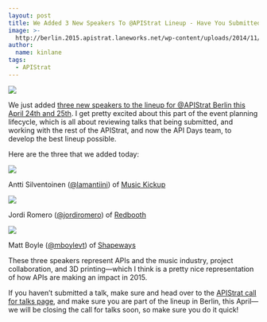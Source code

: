 ```yaml
---
layout: post
title: We Added 3 New Speakers To @APIStrat Lineup - Have You Submitted A Talk?
image: >-
  http://berlin.2015.apistrat.laneworks.net/wp-content/uploads/2014/11/apistrat-apidays-logo2.png
author:
  name: kinlane
tags:
  - APIStrat
---
```

[![](http://berlin.2015.apistrat.laneworks.net/wp-content/uploads/2014/11/apistrat-apidays-logo2.png)](http://apistrat.com)

We just added [three new speakers to the lineup for @APIStrat Berlin this April 24th and 25th](http://apidaysberlin2015.apistrat.com/picking-up-momentum-in-2015-for-apistrat-berlin-with-3-new-speakers/). I get pretty excited about this part of the event planning lifecycle, which is all about reviewing talks that being submitted, and working with the rest of the APIStrat, and now the API Days team, to develop the best lineup possible.

Here are the three that we added today:

![](http://apidaysberlin2015.apistrat.com/wp-content/uploads/2014/12/AnttiBIO-PHOTO.jpg)

Antti Silventoinen ([@lamantiini](https://twitter.com/lamantiini)) of [Music Kickup](https://www.musickickup.com/)

![](http://apidaysberlin2015.apistrat.com/wp-content/uploads/2015/01/jordi-romero.jpeg)

Jordi Romero ([@jordiromero](https://twitter.com/jordiromero)) of [Redbooth](https://redbooth.com/)

![](http://apidaysberlin2015.apistrat.com/wp-content/uploads/2015/01/matt-boyle.png)

Matt Boyle ([@mboylevt](https://twitter.com/mboylevt)) of [Shapeways](http://www.shapeways.com/)

These three speakers represent APIs and the music industry, project collaboration, and 3D printing—which I think is a pretty nice representation of how APIs are making an impact in 2015.

If you haven’t submitted a talk, make sure and head over to the [APIStrat call for talks page](http://apidaysberlin2015.apistrat.com/call-for-talks/), and make sure you are part of the lineup in Berlin, this April—we will be closing the call for talks soon, so make sure you do it quick!